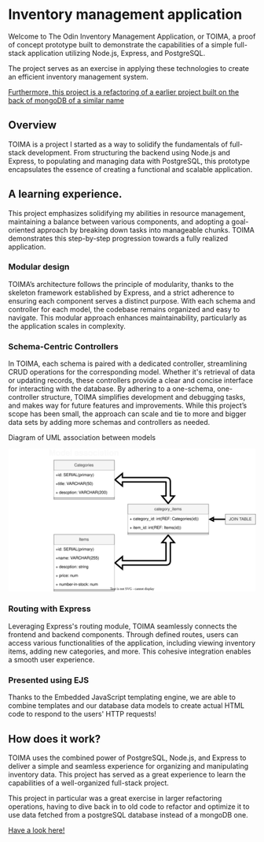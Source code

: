 # Inventory management application

Welcome to The Odin Inventory Management Application, or TOIMA, a proof of concept prototype built to demonstrate the capabilities of a simple full-stack application utilizing Node.js, Express, and PostgreSQL.

The project serves as an exercise in applying these technologies to create an efficient inventory management system.

[Furthermore, this project is a refactoring of a earlier project built on the back of mongoDB of a similar name](https://github.com/DanishKodeMonkey/odin-inventory-application)

## Overview

TOIMA is a project I started as a way to solidify the fundamentals of full-stack development. From structuring the backend using Node.js and Express, to populating and managing data with PostgreSQL, this prototype encapsulates the essence of creating a functional and scalable application.

## A learning experience.

This project emphasizes solidifying my abilities in resource management, maintaining a balance between various components, and adopting a goal-oriented approach by breaking down tasks into manageable chunks. TOIMA demonstrates this step-by-step progression towards a fully realized application.

### Modular design

TOIMA’s architecture follows the principle of modularity, thanks to the skeleton framework established by Express, and a strict adherence to ensuring each component serves a distinct purpose. With each schema and controller for each model, the codebase remains organized and easy to navigate. This modular approach enhances maintainability, particularly as the application scales in complexity.

### Schema-Centric Controllers

In TOIMA, each schema is paired with a dedicated controller, streamlining CRUD operations for the corresponding model. Whether it's retrieval of data or updating records, these controllers provide a clear and concise interface for interacting with the database. By adhering to a one-schema, one-controller structure, TOIMA simplifies development and debugging tasks, and makes way for future features and improvements. While this project’s scope has been small, the approach can scale and tie to more and bigger data sets by adding more schemas and controllers as needed.

Diagram of UML association between models

![diagram of UML association between models](./public/diagrams/models-uml-association.drawio.svg)

### Routing with Express

Leveraging Express's routing module, TOIMA seamlessly connects the frontend and backend components. Through defined routes, users can access various functionalities of the application, including viewing inventory items, adding new categories, and more. This cohesive integration enables a smooth user experience.

### Presented using EJS

Thanks to the Embedded JavaScript templating engine, we are able to combine templates and our database data models to create actual HTML code to respond to the users' HTTP requests!

## How does it work?

TOIMA uses the combined power of PostgreSQL, Node.js, and Express to deliver a simple and seamless experience for organizing and manipulating inventory data. This project has served as a great experience to learn the capabilities of a well-organized full-stack project.

This project in particular was a great exercise in larger refactoring operations, having to dive back in to old code to refactor and optimize it to use data fetched from a postgreSQL database instead of a mongoDB one.

[Have a look here!](https://odin-inventory-application-psql.adaptable.app/)
